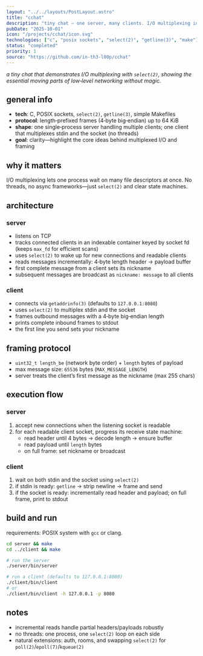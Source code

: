 ```yaml
---
layout: "../../layouts/PostLayout.astro"
title: "cchat"
description: "tiny chat — one server, many clients. I/O multiplexing in C; a gentle intro to network programming."
pubDate: "2025-10-01"
icon: "/projects/cchat/icon.svg"
technologies: ["c", "posix sockets", "select(2)", "getline(3)", "make"]
status: "completed"
priority: 1
source: "https://github.com/in-th3-l00p/cchat"
---
```


*a tiny chat that demonstrates I/O multiplexing with `select(2)`, showing the essential moving parts of low‑level networking without magic.*

## general info
- **tech**: C, POSIX sockets, `select(2)`, `getline(3)`, simple Makefiles
- **protocol**: length‑prefixed frames (4‑byte big‑endian) up to 64 KiB
- **shape**: one single‑process server handling multiple clients; one client that multiplexes stdin and the socket (no threads)
- **goal**: clarity—highlight the core ideas behind multiplexed I/O and framing

## why it matters
I/O multiplexing lets one process wait on many file descriptors at once. No threads, no async frameworks—just `select(2)` and clear state machines.

## architecture
### server
- listens on TCP
- tracks connected clients in an indexable container keyed by socket fd (keeps `max_fd` for efficient scans)
- uses `select(2)` to wake up for new connections and readable clients
- reads messages incrementally: 4‑byte length header → payload buffer
- first complete message from a client sets its nickname
- subsequent messages are broadcast as `nickname: message` to all clients

### client
- connects via `getaddrinfo(3)` (defaults to `127.0.0.1:8080`)
- uses `select(2)` to multiplex stdin and the socket
- frames outbound messages with a 4‑byte big‑endian length
- prints complete inbound frames to stdout
- the first line you send sets your nickname

## framing protocol
- `uint32_t length_be` (network byte order) + `length` bytes of payload
- max message size: `65536` bytes (`MAX_MESSAGE_LENGTH`)
- server treats the client’s first message as the nickname (max 255 chars)

## execution flow
### server
1. accept new connections when the listening socket is readable
2. for each readable client socket, progress its receive state machine:
   - read header until 4 bytes → decode length → ensure buffer
   - read payload until `length` bytes
   - on full frame: set nickname or broadcast

### client
1. wait on both stdin and the socket using `select(2)`
2. if stdin is ready: `getline` → strip newline → frame and send
3. if the socket is ready: incrementally read header and payload; on full frame, print to stdout

## build and run
requirements: POSIX system with `gcc` or clang.

```bash
cd server && make
cd ../client && make

# run the server
./server/bin/server

# run a client (defaults to 127.0.0.1:8080)
./client/bin/client
# or
./client/bin/client -h 127.0.0.1 -p 8080
```

## notes
- incremental reads handle partial headers/payloads robustly
- no threads: one process, one `select(2)` loop on each side
- natural extensions: auth, rooms, and swapping `select(2)` for `poll(2)`/`epoll(7)`/`kqueue(2)`


